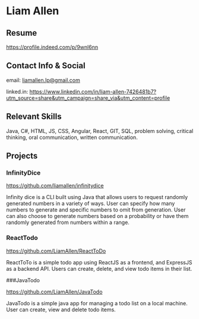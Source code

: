 # Liam Allen

## Resume 

https://profile.indeed.com/p/9wnl6nn

## Contact Info & Social

email: liamallen.lp@gmail.com 

linked.in: https://www.linkedin.com/in/liam-allen-7426481b7?utm_source=share&utm_campaign=share_via&utm_content=profile

## Relevant Skills

Java, C#, HTML, JS, CSS, Angular, React, GIT, SQL, problem solving, critical thinking, oral communication, written communication.

## Projects

### InfinityDice 

https://github.com/liamallen/infinitydice

Infinity dice is a CLI built using Java that allows users to request randomly generated numbers in a variety of ways. User can specify how many numbers to generate and specific numbers to omit from generation. User can also choose to generate numbers based on a probability or have them randomly generated from numbers within a range. 

### ReactTodo

https://github.com/LiamAllen/ReactToDo

ReactToTo is a simple todo app using ReactJS as a frontend, and ExpressJS as a backend API. Users can create, delete, and view todo items in their list. 

###JavaTodo

https://github.com/LiamAllen/JavaTodo

JavaTodo is a simple java app for managing a todo list on a local machine. User can create, view and delete todo items. 

